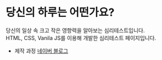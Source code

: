 # 당신의 하루는 어떤가요?
 당신의 일상 속 크고 작은 영향력을 알아보는 심리테스트입니다. <br>
HTML, CSS, Vanila JS를 이용해 개발한 심리테스트 페이지입니다. <br>



- 제작 과정
[네이버 블로그](https://blog.naver.com/sinabero254/222234129884)
